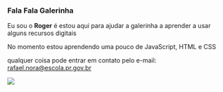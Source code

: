 ### Fala Fala Galerinha


Eu sou o **Roger** é estou aqui para ajudar a galerinha a aprender a usar alguns recursos digitais

No momento estou aprendendo uma pouco de JavaScript, HTML e CSS

qualquer coisa pode entrar em contato pelo e-mail: rafael.nora@escola.pr.gov.br

![](https://tenor.com/trdB.gif)

